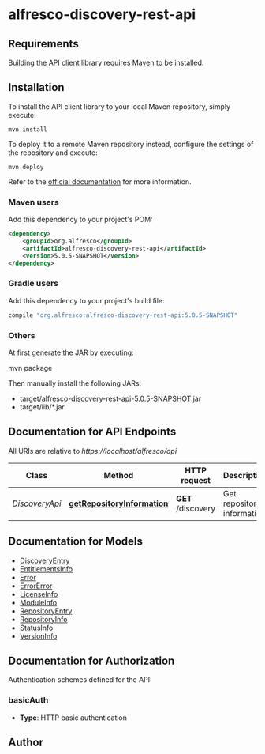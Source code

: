 # alfresco-discovery-rest-api

## Requirements

Building the API client library requires [Maven](https://maven.apache.org) to be installed.

## Installation

To install the API client library to your local Maven repository, simply execute:

```shell
mvn install
```

To deploy it to a remote Maven repository instead, configure the settings of the repository and execute:

```shell
mvn deploy
```

Refer to the [official documentation](https://maven.apache.org/plugins/maven-deploy-plugin/usage.html) for more information.

### Maven users

Add this dependency to your project's POM:

```xml
<dependency>
    <groupId>org.alfresco</groupId>
    <artifactId>alfresco-discovery-rest-api</artifactId>
    <version>5.0.5-SNAPSHOT</version>
</dependency>
```

### Gradle users

Add this dependency to your project's build file:

```groovy
compile "org.alfresco:alfresco-discovery-rest-api:5.0.5-SNAPSHOT"
```

### Others

At first generate the JAR by executing:

mvn package

Then manually install the following JARs:

* target/alfresco-discovery-rest-api-5.0.5-SNAPSHOT.jar
* target/lib/*.jar

## Documentation for API Endpoints

All URIs are relative to *https://localhost/alfresco/api*

Class | Method | HTTP request | Description
------------ | ------------- | ------------- | -------------
*DiscoveryApi* | [**getRepositoryInformation**](docs/DiscoveryApi.md#getRepositoryInformation) | **GET** /discovery | Get repository information


## Documentation for Models

 - [DiscoveryEntry](docs/DiscoveryEntry.md)
 - [EntitlementsInfo](docs/EntitlementsInfo.md)
 - [Error](docs/Error.md)
 - [ErrorError](docs/ErrorError.md)
 - [LicenseInfo](docs/LicenseInfo.md)
 - [ModuleInfo](docs/ModuleInfo.md)
 - [RepositoryEntry](docs/RepositoryEntry.md)
 - [RepositoryInfo](docs/RepositoryInfo.md)
 - [StatusInfo](docs/StatusInfo.md)
 - [VersionInfo](docs/VersionInfo.md)


## Documentation for Authorization

Authentication schemes defined for the API:
### basicAuth

- **Type**: HTTP basic authentication


## Author



